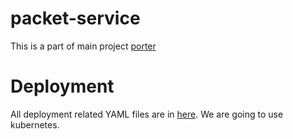 # packet-service

This is a part of main project [porter](https://github.com/shuza/porter)

# Deployment
All deployment related YAML files are in [here](./deployment). We are going to use kubernetes.
